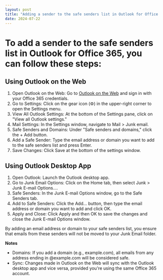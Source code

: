 ```yaml
---
layout: post
title: "Adding a sender to the safe senders list in Outlook for Office 365"
date: 2024-07-22
---
```

# To add a sender to the safe senders list in Outlook for Office 365, you can follow these steps:

## Using Outlook on the Web
1. Open Outlook on the Web: Go to [Outlook on the Web](https://outlook.office.com) and sign in with your Office 365 credentials.
2. Go to Settings: Click on the gear icon (⚙️) in the upper-right corner to open the Settings menu.
3. View All Outlook Settings: At the bottom of the Settings pane, click on "View all Outlook settings."
4. Mail Settings: In the Settings window, navigate to Mail > Junk email.
5. Safe Senders and Domains: Under "Safe senders and domains," click the + Add button.
6. Add a Safe Sender: Type the email address or domain you want to add to the safe senders list and press Enter.
7. Save Changes: Click Save at the bottom of the settings window.

## Using Outlook Desktop App
1. Open Outlook: Launch the Outlook desktop app.
2. Go to Junk Email Options: Click on the Home tab, then select Junk > Junk E-mail Options....
3. Safe Senders: In the Junk E-mail Options window, go to the Safe Senders tab.
4. Add to Safe Senders: Click the Add... button, then type the email address or domain you want to add and click OK.
5. Apply and Close: Click Apply and then OK to save the changes and close the Junk E-mail Options window.

By adding an email address or domain to your safe senders list, you ensure that emails from these senders will not be moved to your Junk Email folder.

**Notes**
- Domains: If you add a domain (e.g., example.com), all emails from any address ending in @example.com will be considered safe.
- Sync: Changes made in Outlook on the Web will sync with the Outlook desktop app and vice versa, provided you're using the same Office 365 account.